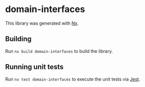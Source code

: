 # domain-interfaces

This library was generated with [Nx](https://nx.dev).

## Building

Run `nx build domain-interfaces` to build the library.

## Running unit tests

Run `nx test domain-interfaces` to execute the unit tests via [Jest](https://jestjs.io).
